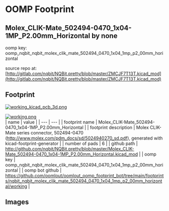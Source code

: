 # OOMP Footprint  
## Molex_CLIK-Mate_502494-0470_1x04-1MP_P2.00mm_Horizontal  by none  
  
oomp key: oomp_nqbit_nqbit_molex_clik_mate_502494_0470_1x04_1mp_p2_00mm_horizontal  
  
source repo at: [http://gitlab.com/nqbit/NQBit.pretty/blob/master/ZMCJF7T13T.kicad_mod](http://gitlab.com/nqbit/NQBit.pretty/blob/master/ZMCJF7T13T.kicad_mod)  
## Footprint  
  
[![working_kicad_pcb_3d.png](working_kicad_pcb_3d_600.png)](working_kicad_pcb_3d.png)  
  
[![working.png](working_600.png)](working.png)  
| name | value | 
| --- | --- | 
| footprint name | Molex_CLIK-Mate_502494-0470_1x04-1MP_P2.00mm_Horizontal | 
| footprint description | Molex CLIK-Mate series connector, 502494-0470 (http://www.molex.com/pdm_docs/sd/5024940270_sd.pdf), generated with kicad-footprint-generator | 
| number of pads | 6 | 
| github path | http://github.com/nqbit/NQBit.pretty/blob/master/Molex_CLIK-Mate_502494-0470_1x04-1MP_P2.00mm_Horizontal.kicad_mod | 
| oomp key | oomp_nqbit_nqbit_molex_clik_mate_502494_0470_1x04_1mp_p2_00mm_horizontal | 
| oomp bot github | https://github.com/oomlout/oomlout_oomp_footprint_bot/tree/main/footprints/nqbit_nqbit_molex_clik_mate_502494_0470_1x04_1mp_p2_00mm_horizontal/working | 
## Images  
